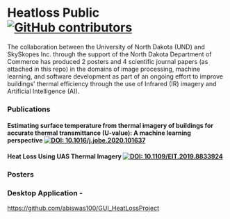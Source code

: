 # Heatloss Public [![GitHub contributors](https://img.shields.io/github/contributors/speri203/Heatloss_Public_Research)](https://github.com/speri203/Heatloss_Public_Research/graphs/contributors) 

The collaboration between the University of North Dakota (UND) and SkySkopes Inc. through the support of the North Dakota Department of Commerce has produced 2 posters and 4 scientific journal papers (as attached in this repo) in the domains of image processing, machine learning, and software development as part of an ongoing effort to improve buildings' thermal efficiency through the use of  Infrared (IR) imagery and Artificial Intelligence (AI).


### Publications

#### Estimating surface temperature from thermal imagery of buildings for accurate thermal transmittance (U-value): A machine learning perspective    [![DOI: 10.1016/j.jobe.2020.101637](https://zenodo.org/badge/DOI/10.1007/978-3-319-76207-4_15.svg)](https://www.sciencedirect.com/science/article/pii/S2352710219327263)

#### Heat Loss Using UAS Thermal Imagery [![DOI: 10.1109/EIT.2019.8833924](https://zenodo.org/badge/DOI/10.1007/978-3-319-76207-4_15.svg)](https://ieeexplore.ieee.org/document/8833924)

####

### Posters


### Desktop Application - 
https://github.com/abiswas100/GUI_HeatLossProject
